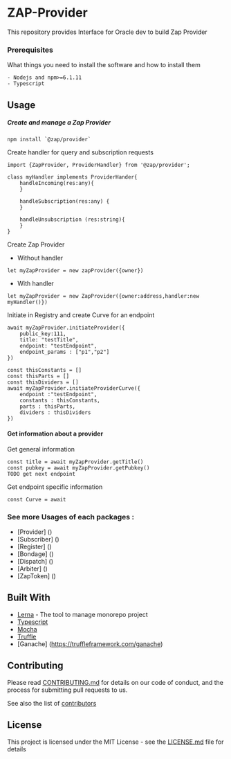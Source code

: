 # ZAP-Provider

This repository provides Interface for Oracle dev to build Zap Provider

### Prerequisites

What things you need to install the software and how to install them

```
- Nodejs and npm>=6.1.11
- Typescript
```


## Usage
##### Create and manage a Zap Provider
```
npm install `@zap/provider`
```
Create handler for query and subscription requests
```
import {ZapProvider, ProviderHandler} from '@zap/provider';

class myHandler implements ProviderHander{
    handleIncoming(res:any){
    }

    handleSubscription(res:any) {
    }

    handleUnsubscription (res:string){
    }
}
```
Create Zap Provider
- Without handler
```
let myZapProvider = new zapProvider({owner})
```
- With handler
```
let myZapProvider = new ZapProvider({owner:address,handler:new myHandler()})
```
Initiate in Registry and create Curve for an endpoint
```
await myZapProvider.initiateProvider({
    public_key:111,
    title: "testTitle",
    endpoint: "testEndpoint",
    endpoint_params : ["p1","p2"]
})

const thisConstants = []
const thisParts = []
const thisDividers = []
await myZapProvider.initiateProviderCurve({
    endpoint :"testEndpoint",
    constants : thisConstants,
    parts : thisParts,
    dividers : thisDividers
})
```

#### Get information about a provider

Get general information
```
const title = await myZapProvider.getTitle()
const pubkey = await myZapProvider.getPubkey()
TODO get next endpoint
```
Get endpoint specific information
```
const Curve = await 
```



### See more Usages of each packages :
* [Provider] ()
* [Subscriber] ()
* [Register] ()
* [Bondage] ()
* [Dispatch] ()
* [Arbiter] ()
* [ZapToken] ()


## Built With

* [Lerna](https://lernajs.io/) - The tool to manage monorepo project
* [Typescript](https://www.typescriptlang.org/) 
* [Mocha](https://mochajs.org/) 
* [Truffle](https://truffleframework.com/)
* [Ganache] (https://truffleframework.com/ganache)

## Contributing

Please read [CONTRIBUTING.md]() for details on our code of conduct, and the process for submitting pull requests to us.


See also the list of [contributors](https://github.com/zapproject/Zap-monorepo/graphs/contributors)

## License

This project is licensed under the MIT License - see the [LICENSE.md](LICENSE.md) file for details


